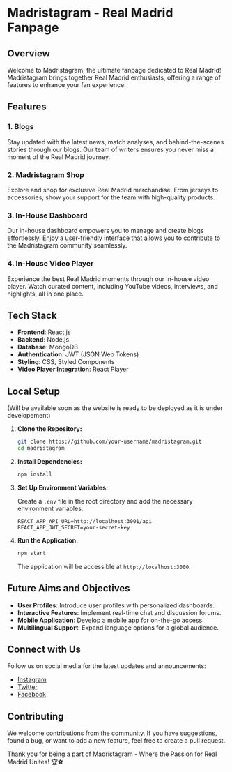 # Madristagram - Real Madrid Fanpage

## Overview

Welcome to Madristagram, the ultimate fanpage dedicated to Real Madrid! Madristagram brings together Real Madrid enthusiasts, offering a range of features to enhance your fan experience.

## Features

### 1. Blogs

Stay updated with the latest news, match analyses, and behind-the-scenes stories through our blogs. Our team of writers ensures you never miss a moment of the Real Madrid journey.

### 2. Madristagram Shop

Explore and shop for exclusive Real Madrid merchandise. From jerseys to accessories, show your support for the team with high-quality products.

### 3. In-House Dashboard

Our in-house dashboard empowers you to manage and create blogs effortlessly. Enjoy a user-friendly interface that allows you to contribute to the Madristagram community seamlessly.

### 4. In-House Video Player

Experience the best Real Madrid moments through our in-house video player. Watch curated content, including YouTube videos, interviews, and highlights, all in one place.

## Tech Stack

- **Frontend**: React.js
- **Backend**: Node.js
- **Database**: MongoDB
- **Authentication**: JWT (JSON Web Tokens)
- **Styling**: CSS, Styled Components
- **Video Player Integration**: React Player

## Local Setup
(Will be available soon as the website is ready to be deployed as it is under developement)

1. **Clone the Repository:**

   ```bash
   git clone https://github.com/your-username/madristagram.git
   cd madristagram
   ```

2. **Install Dependencies:**

   ```bash
   npm install
   ```

3. **Set Up Environment Variables:**

   Create a `.env` file in the root directory and add the necessary environment variables.

   ```env
   REACT_APP_API_URL=http://localhost:3001/api
   REACT_APP_JWT_SECRET=your-secret-key
   ```

4. **Run the Application:**

   ```bash
   npm start
   ```

   The application will be accessible at `http://localhost:3000`.

## Future Aims and Objectives

- **User Profiles**: Introduce user profiles with personalized dashboards.
- **Interactive Features**: Implement real-time chat and discussion forums.
- **Mobile Application**: Develop a mobile app for on-the-go access.
- **Multilingual Support**: Expand language options for a global audience.

## Connect with Us

Follow us on social media for the latest updates and announcements:

- [Instagram](https://www.instagram.com/madristagram)
- [Twitter](https://twitter.com/madristagram)
- [Facebook](https://www.facebook.com/madristagram)

## Contributing

We welcome contributions from the community. If you have suggestions, found a bug, or want to add a new feature, feel free to create a pull request.

Thank you for being a part of Madristagram - Where the Passion for Real Madrid Unites! 🏆⚽️

